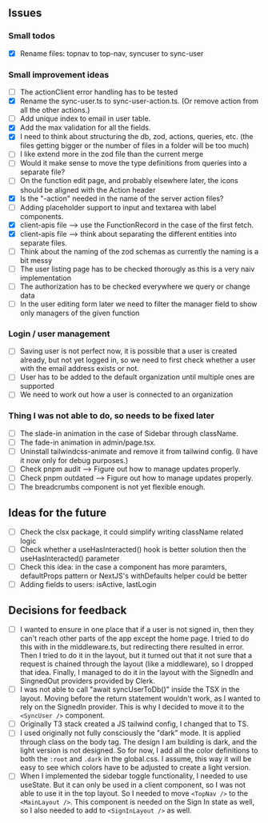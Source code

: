 ## Issues

### Small todos

- [x] Rename files: topnav to top-nav, syncuser to sync-user

### Small improvement ideas

- [ ] The actionClient error handling has to be tested
- [x] Rename the sync-user.ts to sync-user-action.ts. (Or remove action from all the other actions.)
- [ ] Add unique index to email in user table.
- [x] Add the max validation for all the fields.
- [x] I need to think about structuring the db, zod, actions, queries, etc. (the files getting bigger or the number of files in a folder will be too much)
- [ ] I like extend more in the zod file than the current merge
- [ ] Would it make sense to move the type definitions from queries into a separate file?
- [ ] On the function edit page, and probably elsewhere later, the icons should be aligned with the Action header
- [x] Is the "-action" needed in the name of the server action files?
- [ ] Adding placeholder support to input and textarea with label components.
- [x] client-apis file --> use the FunctionRecord in the case of the first fetch.
- [x] client-apis file --> think about separating the different entities into separate files.
- [ ] Think about the naming of the zod schemas as currently the naming is a bit messy
- [ ] The user listing page has to be checked thorougly as this is a very naiv implementation
- [ ] The authorization has to be checked everywhere we query or change data
- [ ] In the user editing form later we need to filter the manager field to show only managers of the given function

### Login / user management

- [ ] Saving user is not perfect now, it is possible that a user is created already, but not yet logged in, so we need to first check whether a user with the email address exists or not.
- [ ] User has to be added to the default organization until multiple ones are supported
- [ ] We need to work out how a user is connected to an organization

### Thing I was not able to do, so needs to be fixed later

- [ ] The slade-in animation in the case of Sidebar through className.
- [ ] The fade-in animation in admin/page.tsx.
- [ ] Uninstall tailwindcss-animate and remove it from tailwind config. (I have it now only for debug purposes.)
- [ ] Check pnpm audit --> Figure out how to manage updates properly.
- [ ] Check pnpm outdated --> Figure out how to manage updates properly.
- [ ] The breadcrumbs component is not yet flexible enough.

## Ideas for the future

- [ ] Check the clsx package, it could simplify writing className related logic
- [ ] Check whether a useHasInteracted() hook is better solution then the useHasInteracted() parameter
- [ ] Check this idea: in the case a component has more paramters, defaultProps pattern or NextJS's withDefaults helper could be better
- [ ] Adding fields to users: isActive, lastLogin

## Decisions for feedback

- [ ] I wanted to ensure in one place that if a user is not signed in, then they can't reach other parts of the app except the home page. I tried to do this with in the middleware.ts, but redirecting there resulted in error. Then I tried to do it in the layout, but it turned out that it not sure that a request is chained through the layout (like a middleware), so I dropped that idea. Finally, I managed to do it in the layout with the SignedIn and SingnedOut providers provided by Clerk.
- [ ] I was not able to call "await syncUserToDb()" inside the TSX in the layout. Moving before the return statement wouldn't work, as I wanted to rely on the SignedIn provider. This is why I decided to move it to the `<SyncUser />` component.
- [ ] Originally T3 stack created a JS tailwind config, I changed that to TS.
- [ ] I used originally not fully consciously the "dark" mode. It is applied through class on the body tag. The design I am building is dark, and the light version is not designed. So for now, I add all the color definitions to both the `:root` and `.dark` in the global.css. I assume, this way it will be easy to see which colors have to be adjusted to create a light version.
- [ ] When I implemented the sidebar toggle functionality, I needed to use useState. But it can only be used in a client component, so I was not able to use it in the top layout. So I needed to move `<TopNav />` to the `<MainLayout />`. This component is needed on the Sign In state as well, so I also needed to add to `<SignInLayout />` as well.
